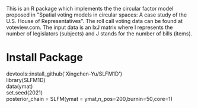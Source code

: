   This is an R package which implements the the circular factor model proposed in "Spatial voting models in circular spaces: A case study of the U.S. House of Representatives". 
  The roll call voting data can be found at voteview.com. The input data is an IxJ matrix where I represents the number of legislators (subjects) and J stands for the number of bills (items).
  # Install Package
  devtools::install_github('Xingchen-Yu/SLFM1D')\
  library(SLFM1D)\
  data(ymat)\
  set.seed(2021)\
  posterior_chain = SLFM(ymat = ymat,n_pos=200,burnin=50,core=1)
